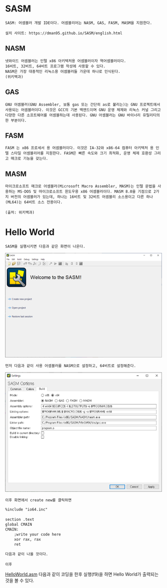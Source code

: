 # SASM


    SASM: 어셈블러 개발 IDE이다. 어셈블리어는 NASM, GAS, FASM, MASM을 지원한다.

    설치 사이트: https://dman95.github.io/SASM/english.html



## NASM
    넷와이드 어셈블러는 인텔 x86 아키텍처용 어셈블러이자 역어셈블러이다.
    16비트, 32비트, 64비트 프로그램 작성에 사용할 수 있다. 
    NASM은 가장 대중적인 리눅스용 어셈블러들 가운데 하나로 인식된다.
    (위키백과)

## GAS
    GNU 어셈블러(GNU Assembler, 보통 gas 또는 간단히 as로 불리는)는 GNU 프로젝트에서 사용되는 어셈블러이다. 이것은 GCC의 기본 백엔드이며 GNU 운영 체제와 리눅스 커널 그리고 다양한 다른 소프트웨어를 어셈블하는데 사용된다. GNU 어셈블러는 GNU 바이너리 유틸리티의 한 부분이다.

## FASM
    FASM 는 x86 프로세서 용 어셈블러이다. 이것은 IA-32와 x86-64 컴퓨터 아키텍처 용 인텔 스타일 어셈블리어를 지원한다. FASM은 빠른 속도와 크기 최적화, 운영 체제 호환성 그리고 매크로 기능을 갖는다.

## MASM
    마이크로소프트 매크로 어셈블러(Microsoft Macro Assembler, MASM)는 인텔 문법을 사용하는 MS-DOS 및 마이크로소프트 윈도우용 x86 어셈블러이다. MASM 8.0을 기점으로 2가지 버전의 어셈블러가 있는데, 하나는 16비트 및 32비트 어셈블리 소스용이고 다른 하나(ML64)는 64비트 소스 전용이다.

    (출처: 위키백과)


# Hello World

    SASM을 실행시키면 다음과 같은 화면이 나온다.
<img src="./img/00CreateNew.png">

    먼저 다음과 같이 사용 어셈블러를 NASM으로 설정하고, 64비트로 설정해준다.
<img src="./img/01Setting.png">

    이후 화면에서 create new를 클릭하면

```
%include "io64.inc"

section .text
global CMAIN
CMAIN:
    ;write your code here
    xor rax, rax
    ret

```

    다음과 같이 나올 것이다.

    이후
[HelloWorld.asm](./HelloWorld.asm)
    다음과 같이 코딩을 한후 실행(f9)을 하면 Hello World가 출력되는 것을 볼 수 있다.